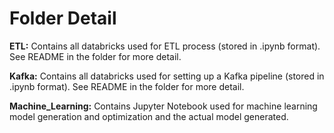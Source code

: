 # Folder Detail

**ETL:** Contains all databricks used for ETL process (stored in .ipynb format). See README in the folder for more detail.

**Kafka:** Contains all databricks used for setting up a Kafka pipeline (stored in .ipynb format). See README in the folder for more detail.

**Machine_Learning:** Contains Jupyter Notebook used for machine learning model generation and optimization and the actual model generated.
